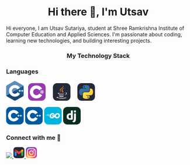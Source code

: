 <h1 align="center">Hi there 👋, I'm Utsav</h1>
<!-- <p align = "center">Fullstack Developer | Open Source Enthusiast</p> -->

Hi everyone, I am Utsav Sutariya, student at Shree Ramkrishna Institute of Computer Education and Applied Sciences. I'm passionate about coding, learning new technologies, and building interesting projects.


<h3 align="center">My Technology Stack</h3>
<h3 align="left"> Languages </h3> 
    <img src="./Icons/c.svg" width="48" /> &nbsp
    <img src="./Icons/CS.svg" width="48" /> &nbsp &nbsp
    <img src="./Icons/Java-Dark.svg" width="48" /> &nbsp &nbsp
    <img src="./Icons/Python-Dark.svg" width="48" /> &nbsp &nbsp
</p>
<p> 
    <img src="./Icons/CPP.svg" width="48" />
    <img src="./Icons/CPP.svg" width="48" />
    <img src="Icons/GoLang.svg" width="48" />
    <img src="./Icons/Django.svg" width="48" />
</p>


<h3 float="left">Connect with me 📝</h3>
<p float="left">
    <a href="https://www.linkedin.com/in/utsav-sutariya-626a82245/" >
        <img src="./Icons/linkedin.png" width="30" />
    </a>
    <a href="mailto:utsavsutariya06@gmail.com">
        <img src="./Icons/Gmail-Dark.svg" width="30" />
    </a>
    <a href="https://www.instagram.com/utsav_06/">
        <img src="./Icons/Instagram.svg" width="30" />
    </a>
</p>








